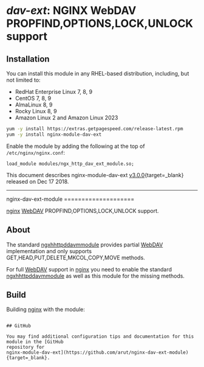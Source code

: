 # *dav-ext*: NGINX WebDAV PROPFIND,OPTIONS,LOCK,UNLOCK support


## Installation

You can install this module in any RHEL-based distribution, including, but not limited to:

* RedHat Enterprise Linux 7, 8, 9
* CentOS 7, 8, 9
* AlmaLinux 8, 9
* Rocky Linux 8, 9
* Amazon Linux 2 and Amazon Linux 2023

```bash
yum -y install https://extras.getpagespeed.com/release-latest.rpm
yum -y install nginx-module-dav-ext
```

Enable the module by adding the following at the top of `/etc/nginx/nginx.conf`:

```nginx
load_module modules/ngx_http_dav_ext_module.so;
```


This document describes nginx-module-dav-ext [v3.0.0](https://github.com/arut/nginx-dav-ext-module/releases/tag/v3.0.0){target=_blank} 
released on Dec 17 2018.

<hr />
nginx-dav-ext-module
====================

[nginx](http://nginx.org) [WebDAV](https://tools.ietf.org/html/rfc4918) PROPFIND,OPTIONS,LOCK,UNLOCK support.

About
-----

The standard [ngxhhttpddavmmodule](http://nginx.org/en/docs/http/ngx_http_dav_module.html) provides partial [WebDAV](https://tools.ietf.org/html/rfc4918) implementation and only supports GET,HEAD,PUT,DELETE,MKCOL,COPY,MOVE methods.

For full [WebDAV](https://tools.ietf.org/html/rfc4918) support in [nginx](http://nginx.org) you need to enable the standard [ngxhhttpddavmmodule](http://nginx.org/en/docs/http/ngx_http_dav_module.html) as well as this module for the missing methods.

Build
-----

Building [nginx](http://nginx.org) with the module:

``` {.sourceCode .bash}

## GitHub

You may find additional configuration tips and documentation for this module in the [GitHub 
repository for 
nginx-module-dav-ext](https://github.com/arut/nginx-dav-ext-module){target=_blank}.